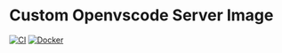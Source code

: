 # Custom Openvscode Server Image

[![CI](https://github.com/chadsr/ovsc-server/actions/workflows/ci.yml/badge.svg)](https://github.com/chadsr/ovsc-server/actions/workflows/ci.yml)
[![Docker](https://github.com/chadsr/ovsc-server/actions/workflows/docker.yml/badge.svg)](https://github.com/chadsr/ovsc-server/actions/workflows/docker.yml)
